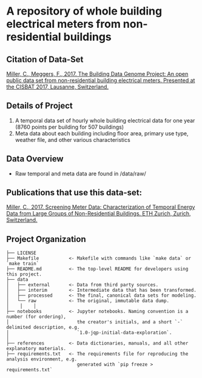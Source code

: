 A repository of whole building electrical meters from non-residential buildings
==============================

Citation of Data-Set
------------

[Miller, C., Meggers, F., 2017. The Building Data Genome Project: An open public data set from non-residential building electrical meters. Presented at the CISBAT 2017, Lausanne, Switzerland.](https://www.researchgate.net/publication/314081046_The_Building_Data_Genome_Project_An_open_public_data_set_from_non-residential_buildings_electrical_meters)

Details of Project
------------
1. A temporal data set of hourly whole building electrical data for one year (8760 points per building for 507 buildings)
2. Meta data about each building including floor area, primary use type, weather file, and other various characteristics

Data Overview
------------
- Raw temporal and meta data are found in /data/raw/

Publications that use this data-set:
------------
[Miller, C., 2017. Screening Meter Data: Characterization of Temporal Energy Data from Large Groups of Non-Residential Buildings. ETH Zurich, Zurich, Switzerland.
](https://www.research-collection.ethz.ch/handle/20.500.11850/125778)

Project Organization
------------

    ├── LICENSE
    ├── Makefile           <- Makefile with commands like `make data` or `make train`
    ├── README.md          <- The top-level README for developers using this project.
    ├── data
    │   ├── external       <- Data from third party sources.
    │   ├── interim        <- Intermediate data that has been transformed.
    │   ├── processed      <- The final, canonical data sets for modeling.
    │   └── raw            <- The original, immutable data dump.
    │    │    │
    ├── notebooks          <- Jupyter notebooks. Naming convention is a number (for ordering),
    │                         the creator's initials, and a short `-` delimited description, e.g.
    │                         `1.0-jqp-initial-data-exploration`.
    │
    ├── references         <- Data dictionaries, manuals, and all other explanatory materials.
    ├── requirements.txt   <- The requirements file for reproducing the analysis environment, e.g.
                              generated with `pip freeze > requirements.txt`